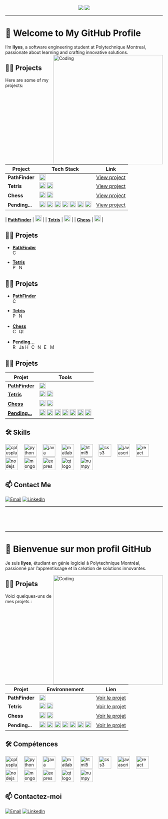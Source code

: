 <div align="center">
  
  [<img src="https://img.shields.io/badge/-English-blue?style=for-the-badge">](#-welcome-to-my-github-profile)
  [<img src="https://img.shields.io/badge/-Français-green?style=for-the-badge">](#-bienvenue-sur-mon-profil-github)

</div>

---

# 👋 Welcome to My GitHub Profile

I’m **Ilyes**, a software engineering student at Polytechnique Montreal, passionate about learning and crafting innovative solutions.
<img align="right" alt="Coding" width="350" src="https://camo.githubusercontent.com/87af9a9fec730c94fc8b08eb21fa5ef6ab7831a67ba17bf8cc76696f6e4be1ef/68747470733a2f2f63646e2e6472696262626c652e636f6d2f75736572732f313138373833362f73637265656e73686f74732f363533393432392f70726f6772616d65722e676966">

## 👨‍💻 Projects

Here are some of my projects:

| Project        | Tech Stack                                                                                          | Link                               |
|----------------|------------------------------------------------------------------------------------------------------|------------------------------------|
| **PathFinder**  | <img src="https://cdn.jsdelivr.net/gh/devicons/devicon/icons/cplusplus/cplusplus-original.svg" height="20" alt="React logo" /> | [View project](https://github.com/Ilyes-Jamoussi/PathFinder/blob/main/README.md) |
| **Tetris** | <img src="https://cdn.jsdelivr.net/gh/devicons/devicon/icons/python/python-original.svg" height="20" alt="Node.js logo" /> <img src="https://cdn.jsdelivr.net/gh/devicons/devicon/icons/numpy/numpy-original.svg" height="20" alt="MongoDB logo" /> | [View project](https://github.com/Ilyes-Jamoussi/Tetris/blob/main/README.md) |
| **Chess** | <img src="https://cdn.jsdelivr.net/gh/devicons/devicon/icons/cplusplus/cplusplus-original.svg" height="20" alt="cplusplus logo" /> <img src="https://cdn.jsdelivr.net/gh/devicons/devicon/icons/qt/qt-original.svg" height="20" alt="qt logo" /> | [View project](https://github.com/Ilyes-Jamoussi/Chess/blob/main/README.md) |
| **Pending...** | <img src="https://cdn.jsdelivr.net/gh/devicons/devicon/icons/react/react-original.svg" height="20" alt="React logo" /> <img src="https://cdn.jsdelivr.net/gh/devicons/devicon/icons/javascript/javascript-original.svg" height="20" alt="JavaScript logo" /> <img src="https://cdn.jsdelivr.net/gh/devicons/devicon/icons/html5/html5-original.svg" height="20" alt="html5 logo" /> <img src="https://cdn.jsdelivr.net/gh/devicons/devicon/icons/css3/css3-original.svg" height="20" alt="css3 logo" /> <img src="https://cdn.jsdelivr.net/gh/devicons/devicon/icons/nodejs/nodejs-original.svg" height="20" alt="nodejs logo" /> <img src="https://cdn.jsdelivr.net/gh/devicons/devicon/icons/express/express-original.svg" height="20" alt="express logo" /> <img src="https://cdn.jsdelivr.net/gh/devicons/devicon/icons/mongodb/mongodb-original.svg" height="20" alt="mongodb logo" /> | [View project](https://github.com/Ilyes-Jamoussi/blob/main/README.md) |

| [**PathFinder**](https://github.com/Ilyes-Jamoussi/PathFinder/blob/main/README.md) | <img src="https://cdn.jsdelivr.net/gh/devicons/devicon/icons/cplusplus/cplusplus-original.svg" height="20" alt="C++ logo" /> |
| [**Tetris**](https://github.com/Ilyes-Jamoussi/Tetris/blob/main/README.md)       | <img src="https://cdn.jsdelivr.net/gh/devicons/devicon/icons/python/python-original.svg" height="20" alt="Python logo" /> |
| [**Chess**](https://github.com/Ilyes-Jamoussi/Chess/blob/main/README.md)         | <img src="https://cdn.jsdelivr.net/gh/devicons/devicon/icons/cplusplus/cplusplus-original.svg" height="20" alt="C++ logo" /> |

## 👨‍💻 Projets

- **[PathFinder](https://github.com/Ilyes-Jamoussi/PathFinder/blob/main/README.md)**  
  <img src="https://cdn.jsdelivr.net/gh/devicons/devicon/icons/cplusplus/cplusplus-original.svg" height="16" alt="C++ logo" />

- **[Tetris](https://github.com/Ilyes-Jamoussi/Tetris/blob/main/README.md)**  
  <img src="https://cdn.jsdelivr.net/gh/devicons/devicon/icons/python/python-original.svg" height="16" alt="Python logo" />
  <img src="https://cdn.jsdelivr.net/gh/devicons/devicon/icons/numpy/numpy-original.svg" height="16" alt="NumPy logo" />

## 👨‍💻 Projets

- **[PathFinder](https://github.com/Ilyes-Jamoussi/PathFinder/blob/main/README.md)**  
  <img src="https://cdn.jsdelivr.net/gh/devicons/devicon/icons/cplusplus/cplusplus-original.svg" height="16" alt="C++ logo" />

- **[Tetris](https://github.com/Ilyes-Jamoussi/Tetris/blob/main/README.md)**  
  <img src="https://cdn.jsdelivr.net/gh/devicons/devicon/icons/python/python-original.svg" height="16" alt="Python logo" /> <img src="https://cdn.jsdelivr.net/gh/devicons/devicon/icons/numpy/numpy-original.svg" height="16" alt="NumPy logo" />

- **[Chess](https://github.com/Ilyes-Jamoussi/Chess/blob/main/README.md)**  
  <img src="https://cdn.jsdelivr.net/gh/devicons/devicon/icons/cplusplus/cplusplus-original.svg" height="16" alt="C++ logo" /> <img src="https://cdn.jsdelivr.net/gh/devicons/devicon/icons/qt/qt-original.svg" height="16" alt="Qt logo" />

- **[Pending...](https://github.com/Ilyes-Jamoussi/blob/main/README.md)**  
  <img src="https://cdn.jsdelivr.net/gh/devicons/devicon/icons/react/react-original.svg" height="16" alt="React logo" /> <img src="https://cdn.jsdelivr.net/gh/devicons/devicon/icons/javascript/javascript-original.svg" height="16" alt="JavaScript logo" /> <img src="https://cdn.jsdelivr.net/gh/devicons/devicon/icons/html5/html5-original.svg" height="16" alt="HTML5 logo" /> <img src="https://cdn.jsdelivr.net/gh/devicons/devicon/icons/css3/css3-original.svg" height="16" alt="CSS3 logo" /> <img src="https://cdn.jsdelivr.net/gh/devicons/devicon/icons/nodejs/nodejs-original.svg" height="16" alt="Node.js logo" /> <img src="https://cdn.jsdelivr.net/gh/devicons/devicon/icons/express/express-original.svg" height="16" alt="Express logo" /> <img src="https://cdn.jsdelivr.net/gh/devicons/devicon/icons/mongodb/mongodb-original.svg" height="16" alt="MongoDB logo" />

## 👨‍💻 Projets
| Projet        | Tools       |
|---------------|---------------------------|
| [**PathFinder**](https://github.com/Ilyes-Jamoussi/PathFinder/blob/main/README.md) | <img src="https://cdn.jsdelivr.net/gh/devicons/devicon/icons/cplusplus/cplusplus-original.svg" height="20" alt="C++ logo" /> |
| [**Tetris**](https://github.com/Ilyes-Jamoussi/Tetris/blob/main/README.md)       | <img src="https://cdn.jsdelivr.net/gh/devicons/devicon/icons/python/python-original.svg" height="20" alt="Python logo" /> <img src="https://cdn.jsdelivr.net/gh/devicons/devicon/icons/numpy/numpy-original.svg" height="20" alt="NumPy logo" /> |
| [**Chess**](https://github.com/Ilyes-Jamoussi/Chess/blob/main/README.md)         | <img src="https://cdn.jsdelivr.net/gh/devicons/devicon/icons/cplusplus/cplusplus-original.svg" height="20" alt="C++ logo" /> <img src="https://cdn.jsdelivr.net/gh/devicons/devicon/icons/qt/qt-original.svg" height="20" alt="Qt logo" /> |
| [**Pending...**](https://github.com/Ilyes-Jamoussi/blob/main/README.md)          | <img src="https://cdn.jsdelivr.net/gh/devicons/devicon/icons/react/react-original.svg" height="20" alt="React logo" /> <img src="https://cdn.jsdelivr.net/gh/devicons/devicon/icons/javascript/javascript-original.svg" height="20" alt="JavaScript logo" /> <img src="https://cdn.jsdelivr.net/gh/devicons/devicon/icons/html5/html5-original.svg" height="20" alt="HTML5 logo" /> <img src="https://cdn.jsdelivr.net/gh/devicons/devicon/icons/css3/css3-original.svg" height="20" alt="CSS3 logo" /> <img src="https://cdn.jsdelivr.net/gh/devicons/devicon/icons/nodejs/nodejs-original.svg" height="20" alt="Node.js logo" /> <img src="https://cdn.jsdelivr.net/gh/devicons/devicon/icons/express/express-original.svg" height="20" alt="Express logo" /> <img src="https://cdn.jsdelivr.net/gh/devicons/devicon/icons/mongodb/mongodb-original.svg" height="20" alt="MongoDB logo" /> |

## 🛠️ Skills

<div align="left">
  <img src="https://cdn.jsdelivr.net/gh/devicons/devicon/icons/cplusplus/cplusplus-original.svg" height="40" alt="cplusplus logo"  />
  <img width="12" />
  <img src="https://cdn.jsdelivr.net/gh/devicons/devicon/icons/python/python-original.svg" height="40" alt="python logo"  />
  <img width="12" />
  <img src="https://cdn.jsdelivr.net/gh/devicons/devicon/icons/java/java-original.svg" height="40" alt="java logo"  />
  <img width="12" />
  <img src="https://cdn.jsdelivr.net/gh/devicons/devicon/icons/matlab/matlab-original.svg" height="40" alt="matlab logo"  />
  <img width="12" />
  <img src="https://cdn.jsdelivr.net/gh/devicons/devicon/icons/html5/html5-original.svg" height="40" alt="html5 logo"  />
  <img width="12" />
  <img src="https://cdn.jsdelivr.net/gh/devicons/devicon/icons/css3/css3-original.svg" height="40" alt="css3 logo"  />
  <img width="12" />
  <img src="https://cdn.jsdelivr.net/gh/devicons/devicon/icons/javascript/javascript-original.svg" height="40" alt="javascript logo"  />
  <img width="12" />
  <img src="https://cdn.jsdelivr.net/gh/devicons/devicon/icons/react/react-original.svg" height="40" alt="react logo"  />
  <img width="12" />
  <img src="https://cdn.jsdelivr.net/gh/devicons/devicon/icons/nodejs/nodejs-original.svg" height="40" alt="nodejs logo"  />
  <img width="12" />
  <img src="https://cdn.jsdelivr.net/gh/devicons/devicon/icons/mongodb/mongodb-original.svg" height="40" alt="mongodb logo"  />
  <img width="12" />
  <img src="https://cdn.jsdelivr.net/gh/devicons/devicon/icons/express/express-original.svg" height="40" alt="express logo"  />
  <img width="12" />
  <img src="https://cdn.jsdelivr.net/gh/devicons/devicon/icons/qt/qt-original.svg" height="40" alt="qt logo"  />
  <img width="12" />
  <img src="https://cdn.jsdelivr.net/gh/devicons/devicon/icons/numpy/numpy-original.svg" height="40" alt="numpy logo"  />
</div>

## 📫 Contact Me

<div align="left">

  [![Email](https://img.shields.io/badge/-Email-D14836?style=for-the-badge&logo=gmail&logoColor=white)](mailto:jamoussi.mail@gmail.com)
  [![LinkedIn](https://img.shields.io/badge/-LinkedIn-0077B5?style=for-the-badge&logo=linkedin&logoColor=white)](https://www.linkedin.com/in/ilyes-jamoussi-b4aa94251/)

</div>

---

<br><br><br>

---

# 👋 Bienvenue sur mon profil GitHub

Je suis **Ilyes**, étudiant en génie logiciel à Polytechnique Montréal, passionné par l’apprentissage et la création de solutions innovantes.

<img align="right" alt="Coding" width="350" src="https://camo.githubusercontent.com/87af9a9fec730c94fc8b08eb21fa5ef6ab7831a67ba17bf8cc76696f6e4be1ef/68747470733a2f2f63646e2e6472696262626c652e636f6d2f75736572732f313138373833362f73637265656e73686f74732f363533393432392f70726f6772616d65722e676966">

## 👨‍💻 Projets

Voici quelques-uns de mes projets :

| Projet        | Environnement                                                                                          | Lien                               |
|----------------|------------------------------------------------------------------------------------------------------|------------------------------------|
| **PathFinder**  | <img src="https://cdn.jsdelivr.net/gh/devicons/devicon/icons/cplusplus/cplusplus-original.svg" height="20" alt="React logo" /> | [Voir le projet](https://github.com/Ilyes-Jamoussi/PathFinder/blob/main/README.md) |
| **Tetris** | <img src="https://cdn.jsdelivr.net/gh/devicons/devicon/icons/python/python-original.svg" height="20" alt="Node.js logo" /> <img src="https://cdn.jsdelivr.net/gh/devicons/devicon/icons/numpy/numpy-original.svg" height="20" alt="MongoDB logo" /> | [Voir le projet](https://github.com/Ilyes-Jamoussi/Tetris/blob/main/README.md) |
| **Chess** | <img src="https://cdn.jsdelivr.net/gh/devicons/devicon/icons/cplusplus/cplusplus-original.svg" height="20" alt="cplusplus logo" /> <img src="https://cdn.jsdelivr.net/gh/devicons/devicon/icons/qt/qt-original.svg" height="20" alt="gt logo" /> | [Voir le projet](https://github.com/Ilyes-Jamoussi/Chess/blob/main/README.md) |
| **Pending...** | <img src="https://cdn.jsdelivr.net/gh/devicons/devicon/icons/react/react-original.svg" height="20" alt="React logo" /> <img src="https://cdn.jsdelivr.net/gh/devicons/devicon/icons/javascript/javascript-original.svg" height="20" alt="JavaScript logo" /> <img src="https://cdn.jsdelivr.net/gh/devicons/devicon/icons/html5/html5-original.svg" height="20" alt="html5 logo" /> <img src="https://cdn.jsdelivr.net/gh/devicons/devicon/icons/css3/css3-original.svg" height="20" alt="css3 logo" /> <img src="https://cdn.jsdelivr.net/gh/devicons/devicon/icons/nodejs/nodejs-original.svg" height="20" alt="nodejs logo" /> <img src="https://cdn.jsdelivr.net/gh/devicons/devicon/icons/express/express-original.svg" height="20" alt="express logo" /> <img src="https://cdn.jsdelivr.net/gh/devicons/devicon/icons/mongodb/mongodb-original.svg" height="20" alt="mongodb logo" /> | [Voir le projet](https://github.com/Ilyes-Jamoussi/blob/main/README.md) |

## 🛠️ Compétences

<div align="left">
  <img src="https://cdn.jsdelivr.net/gh/devicons/devicon/icons/cplusplus/cplusplus-original.svg" height="40" alt="cplusplus logo"  />
  <img width="12" />
  <img src="https://cdn.jsdelivr.net/gh/devicons/devicon/icons/python/python-original.svg" height="40" alt="python logo"  />
  <img width="12" />
  <img src="https://cdn.jsdelivr.net/gh/devicons/devicon/icons/java/java-original.svg" height="40" alt="java logo"  />
  <img width="12" />
  <img src="https://cdn.jsdelivr.net/gh/devicons/devicon/icons/matlab/matlab-original.svg" height="40" alt="matlab logo"  />
  <img width="12" />
  <img src="https://cdn.jsdelivr.net/gh/devicons/devicon/icons/html5/html5-original.svg" height="40" alt="html5 logo"  />
  <img width="12" />
  <img src="https://cdn.jsdelivr.net/gh/devicons/devicon/icons/css3/css3-original.svg" height="40" alt="css3 logo"  />
  <img width="12" />
  <img src="https://cdn.jsdelivr.net/gh/devicons/devicon/icons/javascript/javascript-original.svg" height="40" alt="javascript logo"  />
  <img width="12" />
  <img src="https://cdn.jsdelivr.net/gh/devicons/devicon/icons/react/react-original.svg" height="40" alt="react logo"  />
  <img width="12" />
  <img src="https://cdn.jsdelivr.net/gh/devicons/devicon/icons/nodejs/nodejs-original.svg" height="40" alt="nodejs logo"  />
  <img width="12" />
  <img src="https://cdn.jsdelivr.net/gh/devicons/devicon/icons/mongodb/mongodb-original.svg" height="40" alt="mongodb logo"  />
  <img width="12" />
  <img src="https://cdn.jsdelivr.net/gh/devicons/devicon/icons/express/express-original.svg" height="40" alt="express logo"  />
  <img width="12" />
  <img src="https://cdn.jsdelivr.net/gh/devicons/devicon/icons/qt/qt-original.svg" height="40" alt="qt logo"  />
  <img width="12" />
  <img src="https://cdn.jsdelivr.net/gh/devicons/devicon/icons/numpy/numpy-original.svg" height="40" alt="numpy logo"  />
</div>

## 📫 Contactez-moi

<div align="left">

  [![Email](https://img.shields.io/badge/-Email-D14836?style=for-the-badge&logo=gmail&logoColor=white)](mailto:jamoussi.mail@gmail.com)
  [![LinkedIn](https://img.shields.io/badge/-LinkedIn-0077B5?style=for-the-badge&logo=linkedin&logoColor=white)](https://www.linkedin.com/in/ilyes-jamoussi-b4aa94251/)

</div>
